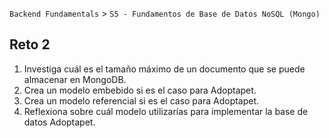 `Backend Fundamentals` > `S5 - Fundamentos de Base de Datos NoSQL (Mongo)` 
	
## Reto 2

1. Investiga cuál es el tamaño máximo de un documento que se puede almacenar en MongoDB.
2. Crea un modelo embebido si es el caso para Adoptapet.
3. Crea un modelo referencial si es el caso para Adoptapet.
4. Reflexiona sobre cuál modelo utilizarías para implementar la base de datos Adoptapet.